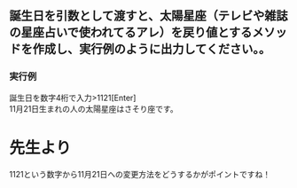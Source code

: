 ## 誕生日を引数として渡すと、太陽星座（テレビや雑誌の星座占いで使われてるアレ）を戻り値とするメソッドを作成し、実行例のように出力してください。。

### 実行例
誕生日を数字4桁で入力>1121[Enter]  
11月21日生まれの人の太陽星座はさそり座です。

# 先生より

1121という数字から11月21日への変更方法をどうするかがポイントですね！
